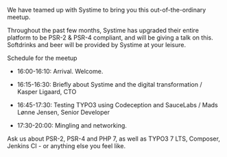 We have teamed up with Systime to bring you this out-of-the-ordinary meetup.

Throughout the past few months, Systime has upgraded their entire platform to be PSR-2 & PSR-4 compliant, and will be giving a talk on this.
Softdrinks and beer will be provided by Systime at your leisure.

Schedule for the meetup
- 16:00-16:10: Arrival. Welcome.

- 16:15-16:30: Briefly about Systime and the digital transformation / Kasper Ligaard, CTO

- 16:45-17:30: Testing TYPO3 using Codeception and SauceLabs / Mads Lønne Jensen, Senior Developer

- 17:30-20:00: Mingling and networking.

Ask us about PSR-2, PSR-4 and PHP 7, as well as TYPO3 7 LTS, Composer, Jenkins CI - or anything else you feel like.
